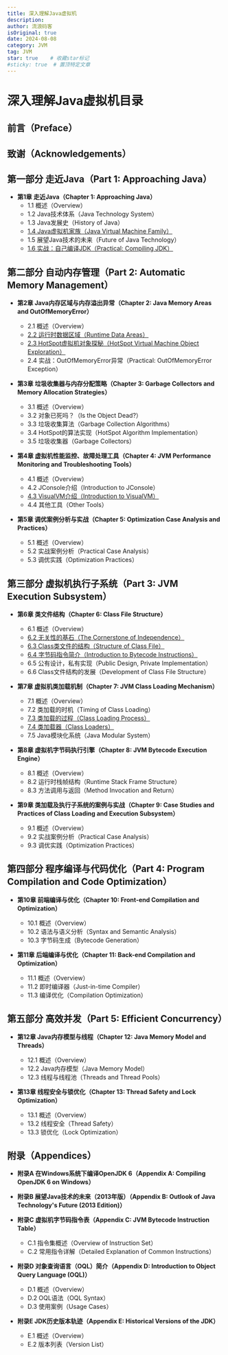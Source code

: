 ```yaml
---
title: 深入理解Java虚拟机
description:
author: 流浪码客
isOriginal: true
date: 2024-08-08
category: JVM
tag: JVM
star: true    # 收藏star标记
#sticky: true  # 置顶特定文章
---
```


# 深入理解Java虚拟机目录

## 前言（Preface）

## 致谢（Acknowledgements）

## 第一部分 走近Java（Part 1: Approaching Java）

- **第1章 走近Java（Chapter 1: Approaching Java）**
    - 1.1 概述（Overview）
    - 1.2 Java技术体系（Java Technology System）
    - 1.3 Java发展史（History of Java）
    - [1.4 Java虚拟机家族（Java Virtual Machine Family）](part1/overview.html#java虚拟机家族)
    - 1.5 展望Java技术的未来（Future of Java Technology）
    - [1.6 实战：自己编译JDK（Practical: Compiling JDK）](part1/compile_jdk)

## 第二部分 自动内存管理（Part 2: Automatic Memory Management）

- **第2章 Java内存区域与内存溢出异常（Chapter 2: Java Memory Areas and OutOfMemoryError）**
    - 2.1 概述（Overview）
    - [2.2 运行时数据区域（Runtime Data Areas）](part2/runtime-data-areas)
    - [2.3 HotSpot虚拟机对象探秘（HotSpot Virtual Machine Object Exploration）](part2/heap-object-flow)
    - 2.4 实战：OutOfMemoryError异常（Practical: OutOfMemoryError Exception）

- **第3章 垃圾收集器与内存分配策略（Chapter 3: Garbage Collectors and Memory Allocation Strategies）**
    - 3.1 概述（Overview）
    - 3.2 对象已死吗？（Is the Object Dead?）
    - 3.3 垃圾收集算法（Garbage Collection Algorithms）
    - 3.4 HotSpot的算法实现（HotSpot Algorithm Implementation）
    - 3.5 垃圾收集器（Garbage Collectors）

- **第4章 虚拟机性能监控、故障处理工具（Chapter 4: JVM Performance Monitoring and Troubleshooting Tools）**
    - 4.1 概述（Overview）
    - 4.2 JConsole介绍（Introduction to JConsole）
    - [4.3 VisualVM介绍（Introduction to VisualVM）](part2/visual-tools/visualvm.md)
    - 4.4 其他工具（Other Tools）

- **第5章 调优案例分析与实战（Chapter 5: Optimization Case Analysis and Practices）**
    - 5.1 概述（Overview）
    - 5.2 实战案例分析（Practical Case Analysis）
    - 5.3 调优实践（Optimization Practices）

## 第三部分 虚拟机执行子系统（Part 3: JVM Execution Subsystem）

- **第6章 类文件结构（Chapter 6: Class File Structure）**
    - 6.1 概述（Overview）
    - [6.2 无关性的基石（The Cornerstone of Independence）](part3/class-file-structure.html#跨平台的基石)
    - [6.3 Class类文件的结构（Structure of Class File）](part3/class-file-structure.html#class类文件结构-理论)
    - [6.4 字节码指令简介（Introduction to Bytecode Instructions）](part3/bytecode-instructions-set)
    - 6.5 公有设计，私有实现（Public Design, Private Implementation）
    - 6.6 Class文件结构的发展（Development of Class File Structure）

- **第7章 虚拟机类加载机制（Chapter 7: JVM Class Loading Mechanism）**
    - 7.1 概述（Overview）
    - 7.2 类加载的时机（Timing of Class Loading）
    - [7.3 类加载的过程（Class Loading Process）](part3/class-loading-mechanism.html#类加载的过程)
    - [7.4 类加载器（Class Loaders）](part3/class-loading-mechanism.html#类加载器)
    - 7.5 Java模块化系统（Java Modular System）

- **第8章 虚拟机字节码执行引擎（Chapter 8: JVM Bytecode Execution Engine）**
    - 8.1 概述（Overview）
    - 8.2 运行时栈帧结构（Runtime Stack Frame Structure）
    - 8.3 方法调用与返回（Method Invocation and Return）

- **第9章 类加载及执行子系统的案例与实战（Chapter 9: Case Studies and Practices of Class Loading and Execution Subsystem）**
    - 9.1 概述（Overview）
    - 9.2 实战案例分析（Practical Case Analysis）
    - 9.3 调优实践（Optimization Practices）

## 第四部分 程序编译与代码优化（Part 4: Program Compilation and Code Optimization）

- **第10章 前端编译与优化（Chapter 10: Front-end Compilation and Optimization）**
    - 10.1 概述（Overview）
    - 10.2 语法与语义分析（Syntax and Semantic Analysis）
    - 10.3 字节码生成（Bytecode Generation）

- **第11章 后端编译与优化（Chapter 11: Back-end Compilation and Optimization）**
    - 11.1 概述（Overview）
    - 11.2 即时编译器（Just-in-time Compiler）
    - 11.3 编译优化（Compilation Optimization）

## 第五部分 高效并发（Part 5: Efficient Concurrency）

- **第12章 Java内存模型与线程（Chapter 12: Java Memory Model and Threads）**
    - 12.1 概述（Overview）
    - 12.2 Java内存模型（Java Memory Model）
    - 12.3 线程与线程池（Threads and Thread Pools）

- **第13章 线程安全与锁优化（Chapter 13: Thread Safety and Lock Optimization）**
    - 13.1 概述（Overview）
    - 13.2 线程安全（Thread Safety）
    - 13.3 锁优化（Lock Optimization）

## 附录（Appendices）

- **附录A 在Windows系统下编译OpenJDK 6（Appendix A: Compiling OpenJDK 6 on Windows）**
- **附录B 展望Java技术的未来（2013年版）（Appendix B: Outlook of Java Technology's Future (2013 Edition)）**
- **附录C 虚拟机字节码指令表（Appendix C: JVM Bytecode Instruction Table）**
    - C.1 指令集概述（Overview of Instruction Set）
    - C.2 常用指令详解（Detailed Explanation of Common Instructions）

- **附录D 对象查询语言（OQL）简介（Appendix D: Introduction to Object Query Language (OQL)）**
    - D.1 概述（Overview）
    - D.2 OQL语法（OQL Syntax）
    - D.3 使用案例（Usage Cases）

- **附录E JDK历史版本轨迹（Appendix E: Historical Versions of the JDK）**
    - E.1 概述（Overview）
    - E.2 版本列表（Version List）
